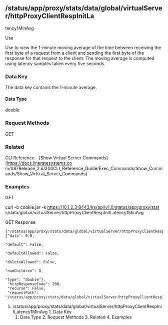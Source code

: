 ## /status/app/proxy/stats/data/global/virtualServer/httpProxyClientRespInitLa
tency1MinAvg

Use

Use to view the 1-minute moving average of the time between receiving the
first byte of a request from a client and sending the first byte of the
response for that request to the client. The moving average is computed using
latency samples taken every five seconds.

### Data Key

The data key contains the 1-minute average.

#### Data Type

double

### Request Methods

GET

### Related

CLI Reference - [Show Virtual Server Commands](https://docs.lineratesystems.co
m/087Release_2.6/200CLI_Reference_Guide/Exec_Commands/Show_Commands/Show_Virtu
al_Server_Commands)

### Examples

GET

curl -b cookie.jar -k https://10.1.2.3:8443/lrs/api/v1.0/status/app/proxy/stat
s/data/global/virtualServer/httpProxyClientRespInitLatency1MinAvg

GET Response

    
    
    {"/status/app/proxy/stats/data/global/virtualServer/httpProxyClientRespInitLatency1MinAvg": {"data": 0.0,
                                                                                               "default": False,
                                                                                               "defaultAllowed": False,
                                                                                               "deleteAllowed": False,
                                                                                               "numChildren": 0,
                                                                                               "type": "double"},
     "httpResponseCode": 200,
     "recurse": False,
     "requestPath": "/status/app/proxy/stats/data/global/virtualServer/httpProxyClientRespInitLatency1MinAvg"}
    

  1. /status/app/proxy/stats/data/global/virtualServer/httpProxyClientRespInitLatency1MinAvg
    1. Data Key
      1. Data Type
    2. Request Methods
    3. Related
    4. Examples

